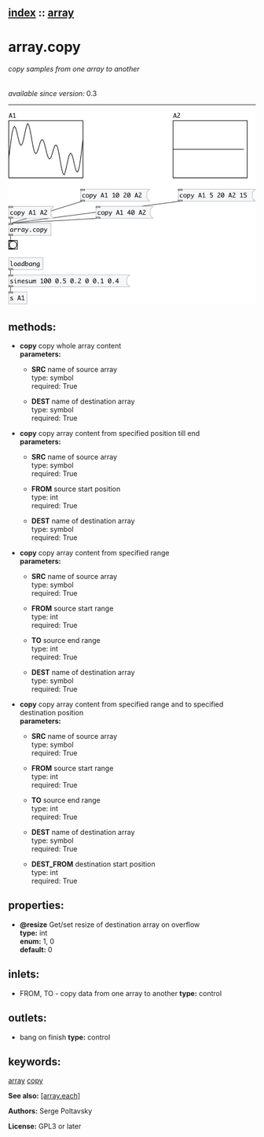 [index](index.html) :: [array](category_array.html)
---

# array.copy

###### copy samples from one array to another

*available since version:* 0.3

---




[![example](../examples/img/array.copy.jpg)](../examples/pd/array.copy.pd)





## methods:

* **copy**
copy whole array content<br>
  __parameters:__
  - **SRC** name of source array<br>
    type: symbol <br>
    required: True <br>

  - **DEST** name of destination array<br>
    type: symbol <br>
    required: True <br>

* **copy**
copy array content from specified position till end<br>
  __parameters:__
  - **SRC** name of source array<br>
    type: symbol <br>
    required: True <br>

  - **FROM** source start position<br>
    type: int <br>
    required: True <br>

  - **DEST** name of destination array<br>
    type: symbol <br>
    required: True <br>

* **copy**
copy array content from specified range<br>
  __parameters:__
  - **SRC** name of source array<br>
    type: symbol <br>
    required: True <br>

  - **FROM** source start range<br>
    type: int <br>
    required: True <br>

  - **TO** source end range<br>
    type: int <br>
    required: True <br>

  - **DEST** name of destination array<br>
    type: symbol <br>
    required: True <br>

* **copy**
copy array content from specified range and to specified destination position<br>
  __parameters:__
  - **SRC** name of source array<br>
    type: symbol <br>
    required: True <br>

  - **FROM** source start range<br>
    type: int <br>
    required: True <br>

  - **TO** source end range<br>
    type: int <br>
    required: True <br>

  - **DEST** name of destination array<br>
    type: symbol <br>
    required: True <br>

  - **DEST_FROM** destination start position<br>
    type: int <br>
    required: True <br>




## properties:

* **@resize** 
Get/set resize of destination array on overflow<br>
__type:__ int<br>
__enum:__ 1, 0<br>
__default:__ 0<br>



## inlets:

* FROM, TO - copy data from one array to another 
__type:__ control<br>



## outlets:

* bang on finish
__type:__ control<br>



## keywords:

[array](keywords/array.html)
[copy](keywords/copy.html)



**See also:**
[\[array.each\]](array.each.html)




**Authors:** Serge Poltavsky




**License:** GPL3 or later





